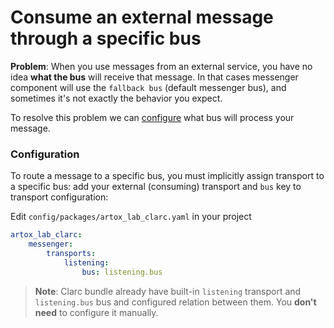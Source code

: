# Consume an external message through a specific bus 

**Problem**: When you use messages from an external service, you have no idea **what the bus** will receive that message. 
In that cases messenger component will use the `fallback bus` (default messenger bus), and sometimes it's not exactly the behavior you expect.

To resolve this problem we can [configure](#configuration) what bus will process your message.

### Configuration

To route a message to a specific bus, you must implicitly assign transport to a specific bus: add your external (consuming) transport and `bus` key to transport configuration:

Edit `config/packages/artox_lab_clarc.yaml` in your project

```yaml
artox_lab_clarc:
    messenger:
        transports:
            listening:
                bus: listening.bus
```

> **Note**: Clarc bundle already have built-in `listening` transport and `listening.bus` bus and configured relation between them. You **don't need** to configure it manually.
